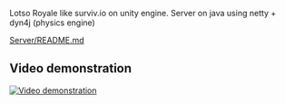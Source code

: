 Lotso Royale like surviv.io on unity engine. Server on java using netty + dyn4j (physics engine)

[Server/README.md](Server/README.md)

Video demonstration
---
[![Video demonstration](https://img.youtube.com/vi/QB70aJ_GucE/maxresdefault.jpg)](https://www.youtube.com/watch?v=QB70aJ_GucE)
